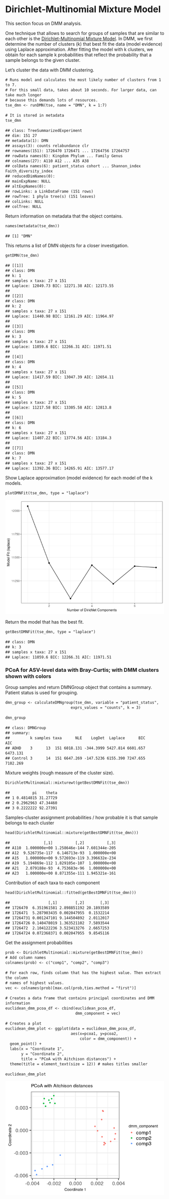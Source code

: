 # Dirichlet-Multinomial Mixture Model

This section focus on DMM analysis.

One technique that allows to search for groups of samples that are
similar to each other is the [Dirichlet-Multinomial Mixture
Model](https://journals.plos.org/plosone/article?id=10.1371/journal.pone.0030126).
In DMM, we first determine the number of clusters (k) that best fit the
data (model evidence) using Laplace approximation. After fitting the
model with k clusters, we obtain for each sample k probabilities that
reflect the probability that a sample belongs to the given cluster.

Let’s cluster the data with DMM clustering.

    # Runs model and calculates the most likely number of clusters from 1 to 7. 
    # For this small data, takes about 10 seconds. For larger data, can take much longer
    # because this demands lots of resources. 
    tse_dmn <- runDMN(tse, name = "DMN", k = 1:7)

    # It is stored in metadata
    tse_dmn

    ## class: TreeSummarizedExperiment 
    ## dim: 151 27 
    ## metadata(1): DMN
    ## assays(3): counts relabundance clr
    ## rownames(151): 1726470 1726471 ... 17264756 17264757
    ## rowData names(6): Kingdom Phylum ... Family Genus
    ## colnames(27): A110 A12 ... A35 A38
    ## colData names(6): patient_status cohort ... Shannon_index Faith_diversity_index
    ## reducedDimNames(0):
    ## mainExpName: NULL
    ## altExpNames(0):
    ## rowLinks: a LinkDataFrame (151 rows)
    ## rowTree: 1 phylo tree(s) (151 leaves)
    ## colLinks: NULL
    ## colTree: NULL

Return information on metadata that the object contains.

    names(metadata(tse_dmn))

    ## [1] "DMN"

This returns a list of DMN objects for a closer investigation.

    getDMN(tse_dmn)

    ## [[1]]
    ## class: DMN 
    ## k: 1 
    ## samples x taxa: 27 x 151 
    ## Laplace: 12049.73 BIC: 12271.38 AIC: 12173.55 
    ## 
    ## [[2]]
    ## class: DMN 
    ## k: 2 
    ## samples x taxa: 27 x 151 
    ## Laplace: 11440.98 BIC: 12161.29 AIC: 11964.97 
    ## 
    ## [[3]]
    ## class: DMN 
    ## k: 3 
    ## samples x taxa: 27 x 151 
    ## Laplace: 11059.6 BIC: 12266.31 AIC: 11971.51 
    ## 
    ## [[4]]
    ## class: DMN 
    ## k: 4 
    ## samples x taxa: 27 x 151 
    ## Laplace: 11417.59 BIC: 13047.39 AIC: 12654.11 
    ## 
    ## [[5]]
    ## class: DMN 
    ## k: 5 
    ## samples x taxa: 27 x 151 
    ## Laplace: 11217.58 BIC: 13305.58 AIC: 12813.8 
    ## 
    ## [[6]]
    ## class: DMN 
    ## k: 6 
    ## samples x taxa: 27 x 151 
    ## Laplace: 11407.22 BIC: 13774.56 AIC: 13184.3 
    ## 
    ## [[7]]
    ## class: DMN 
    ## k: 7 
    ## samples x taxa: 27 x 151 
    ## Laplace: 11392.36 BIC: 14265.91 AIC: 13577.17

Show Laplace approximation (model evidence) for each model of the k
models.

    plotDMNFit(tse_dmn, type = "laplace")

![](dmm_files/figure-markdown_strict/unnamed-chunk-4-1.png)

Return the model that has the best fit.

    getBestDMNFit(tse_dmn, type = "laplace")

    ## class: DMN 
    ## k: 3 
    ## samples x taxa: 27 x 151 
    ## Laplace: 11059.6 BIC: 12266.31 AIC: 11971.51

### PCoA for ASV-level data with Bray-Curtis; with DMM clusters shown with colors

Group samples and return DMNGroup object that contains a summary.
Patient status is used for grouping.

    dmn_group <- calculateDMNgroup(tse_dmn, variable = "patient_status", 
                                 exprs_values = "counts", k = 3)

    dmn_group

    ## class: DMNGroup 
    ## summary:
    ##         k samples taxa      NLE    LogDet  Laplace      BIC      AIC
    ## ADHD    3      13  151 6018.131 -344.3999 5427.814 6601.657 6473.131
    ## Control 3      14  151 6647.269 -147.5236 6155.390 7247.655 7102.269

Mixture weights (rough measure of the cluster size).

    DirichletMultinomial::mixturewt(getBestDMNFit(tse_dmn))

    ##          pi    theta
    ## 1 0.4814815 31.27729
    ## 2 0.2962963 47.34460
    ## 3 0.2222222 92.27391

Samples-cluster assignment probabilities / how probable it is that
sample belongs to each cluster

    head(DirichletMultinomial::mixture(getBestDMNFit(tse_dmn)))

    ##               [,1]          [,2]          [,3]
    ## A110  1.000000e+00 1.258646e-144 7.601344e-205
    ## A12  9.526735e-117  6.146713e-93  1.000000e+00
    ## A15   1.000000e+00 9.572693e-119 3.396632e-234
    ## A19  5.194869e-112 1.829105e-107  1.000000e+00
    ## A21   2.079188e-93  4.753683e-96  1.000000e+00
    ## A23   1.000000e+00 8.871355e-111 1.945321e-161

Contribution of each taxa to each component

    head(DirichletMultinomial::fitted(getBestDMNFit(tse_dmn)))

    ##                 [,1]        [,2]       [,3]
    ## 1726470  6.351961581 2.898851192 20.1893589
    ## 1726471  5.287903435 0.002047955  0.1532214
    ## 17264731 0.001247101 9.144504892  2.0112017
    ## 17264726 0.140478019 1.363521102  7.5893544
    ## 1726472  2.104122236 3.523413276  2.6657253
    ## 17264724 0.072368371 0.002047955  9.8545116

Get the assignment probabilities

    prob <- DirichletMultinomial::mixture(getBestDMNFit(tse_dmn))
    # Add column names
    colnames(prob) <- c("comp1", "comp2", "comp3")

    # For each row, finds column that has the highest value. Then extract the column 
    # names of highest values.
    vec <- colnames(prob)[max.col(prob,ties.method = "first")]

    # Creates a data frame that contains principal coordinates and DMM information
    euclidean_dmm_pcoa_df <- cbind(euclidean_pcoa_df,
                                   dmm_component = vec)

    # Creates a plot
    euclidean_dmm_plot <- ggplot(data = euclidean_dmm_pcoa_df, 
                                 aes(x=pcoa1, y=pcoa2,
                                     color = dmm_component)) +
      geom_point() +
      labs(x = "Coordinate 1",
           y = "Coordinate 2",
           title = "PCoA with Aitchison distances") +  
      theme(title = element_text(size = 12)) # makes titles smaller

    euclidean_dmm_plot

![](dmm_files/figure-markdown_strict/unnamed-chunk-10-1.png)
